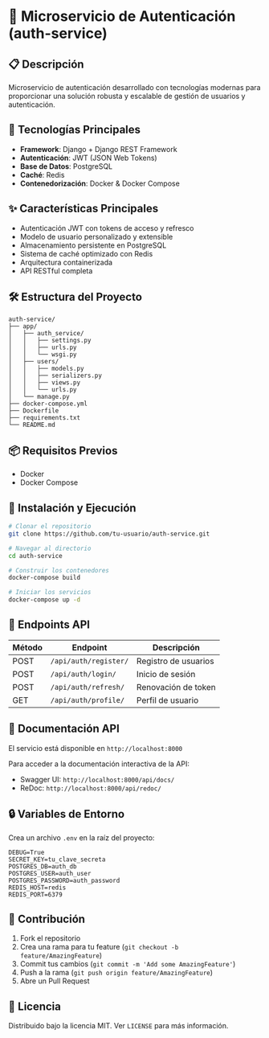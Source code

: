 # 🔐 Microservicio de Autenticación (auth-service)

## 📋 Descripción
Microservicio de autenticación desarrollado con tecnologías modernas para proporcionar una solución robusta y escalable de gestión de usuarios y autenticación.

## 🚀 Tecnologías Principales
- **Framework**: Django + Django REST Framework
- **Autenticación**: JWT (JSON Web Tokens)
- **Base de Datos**: PostgreSQL
- **Caché**: Redis
- **Contenedorización**: Docker & Docker Compose

## ✨ Características Principales
- Autenticación JWT con tokens de acceso y refresco
- Modelo de usuario personalizado y extensible
- Almacenamiento persistente en PostgreSQL
- Sistema de caché optimizado con Redis
- Arquitectura containerizada
- API RESTful completa

## 🛠️ Estructura del Proyecto
```
auth-service/
├── app/
│   ├── auth_service/
│   │   ├── settings.py
│   │   ├── urls.py
│   │   └── wsgi.py
│   ├── users/
│   │   ├── models.py
│   │   ├── serializers.py
│   │   ├── views.py
│   │   └── urls.py
│   └── manage.py
├── docker-compose.yml
├── Dockerfile
├── requirements.txt
└── README.md
```

## 📦 Requisitos Previos
- Docker
- Docker Compose

## 🚀 Instalación y Ejecución

```bash
# Clonar el repositorio
git clone https://github.com/tu-usuario/auth-service.git

# Navegar al directorio
cd auth-service

# Construir los contenedores
docker-compose build

# Iniciar los servicios
docker-compose up -d
```

## 🔗 Endpoints API

| Método | Endpoint | Descripción |
|--------|----------|-------------|
| POST | `/api/auth/register/` | Registro de usuarios |
| POST | `/api/auth/login/` | Inicio de sesión |
| POST | `/api/auth/refresh/` | Renovación de token |
| GET | `/api/auth/profile/` | Perfil de usuario |

## 📝 Documentación API
El servicio está disponible en `http://localhost:8000`

Para acceder a la documentación interactiva de la API:
- Swagger UI: `http://localhost:8000/api/docs/`
- ReDoc: `http://localhost:8000/api/redoc/`

## 🔒 Variables de Entorno
Crea un archivo `.env` en la raíz del proyecto:

```env
DEBUG=True
SECRET_KEY=tu_clave_secreta
POSTGRES_DB=auth_db
POSTGRES_USER=auth_user
POSTGRES_PASSWORD=auth_password
REDIS_HOST=redis
REDIS_PORT=6379
```

## 👥 Contribución
1. Fork el repositorio
2. Crea una rama para tu feature (`git checkout -b feature/AmazingFeature`)
3. Commit tus cambios (`git commit -m 'Add some AmazingFeature'`)
4. Push a la rama (`git push origin feature/AmazingFeature`)
5. Abre un Pull Request

## 📄 Licencia
Distribuido bajo la licencia MIT. Ver `LICENSE` para más información.
